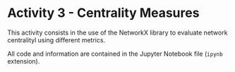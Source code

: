 # Activity 3 - Centrality Measures

This activity consists in the use of the NetworkX library to evaluate network centralityl using different metrics.

All code and information are contained in the Jupyter Notebook file (`ipynb` extension).
